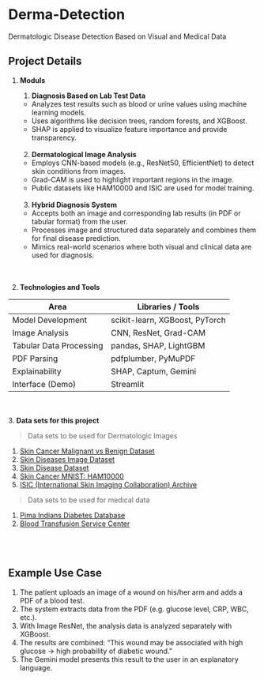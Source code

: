 # Derma-Detection
Dermatologic Disease Detection Based on Visual and Medical Data

## Project Details
1. <b>Moduls</b>
    1. <b>Diagnosis Based on Lab Test Data</b>
    - Analyzes test results such as blood or urine values using machine learning models.
    - Uses algorithms like decision trees, random forests, and XGBoost.
    - SHAP is applied to visualize feature importance and provide transparency.<br><br>

    2. <b>Dermatological Image Analysis</b>
    - Employs CNN-based models (e.g., ResNet50, EfficientNet) to detect skin conditions from images.
    - Grad-CAM is used to highlight important regions in the image.
    - Public datasets like HAM10000 and ISIC are used for model training.<br><br>

    3. <b>Hybrid Diagnosis System</b>
    - Accepts both an image and corresponding lab results (in PDF or tabular format) from the user.
    - Processes image and structured data separately and combines them for final disease prediction.
    - Mimics real-world scenarios where both visual and clinical data are used for diagnosis.<br><br><br>

2. <b>Technologies and Tools</b>

| Area                       | Libraries / Tools                  |
|----------------------------|------------------------------------|
| Model Development          | scikit-learn, XGBoost, PyTorch     |
| Image Analysis             | CNN, ResNet, Grad-CAM              |
| Tabular Data Processing    | pandas, SHAP, LightGBM             |
| PDF Parsing                | pdfplumber, PyMuPDF                |
| Explainability             | SHAP, Captum, Gemini               |
| Interface (Demo)           | Streamlit                          |

<br><br>3. <b>Data sets for this project</b>
> Data sets to be used for Dermatologic Images
1. [Skin Cancer Malignant vs Benign Dataset](https://www.kaggle.com/datasets/fanconic/skin-cancer-malignant-vs-benign)
2. [Skin Diseases Image Dataset](https://www.kaggle.com/datasets/ismailpromus/skin-diseases-image-dataset)
3. [Skin Disease Dataset](https://www.kaggle.com/datasets/pacificrm/skindiseasedataset/data)
4. [Skin Cancer MNIST: HAM10000](https://www.kaggle.com/datasets/kmader/skin-cancer-mnist-ham10000)
5. [ISIC (International Skin Imaging Collaboration) Archive](https://www.isic-archive.com/collections)

> Data sets to be used for medical data
1. [Pima Indians Diabetes Database](https://www.kaggle.com/datasets/uciml/pima-indians-diabetes-database)
2. [Blood Transfusion Service Center](https://archive.ics.uci.edu/dataset/176/blood+transfusion+service+center)

## <br><br>Example Use Case
1. The patient uploads an image of a wound on his/her arm and adds a PDF of a blood test.
2. The system extracts data from the PDF (e.g. glucose level, CRP, WBC, etc.).
3. With Image ResNet, the analysis data is analyzed separately with XGBoost.
4. The results are combined: “This wound may be associated with high glucose → high probability of diabetic wound.”
5. The Gemini model presents this result to the user in an explanatory language.